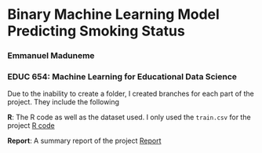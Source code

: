 # Binary Machine Learning Model Predicting Smoking Status
### Emmanuel Maduneme
### EDUC 654: Machine Learning for Educational Data Science

Due to the inability to create a folder, I created branches for each part of the project. They include the following


**R**: The R code as well as the dataset used. I only used the `train.csv` for the project [R code](https://www.kaggle.com/code/emmanuelmaduneme/emmanuel-maduneme-final-report)


**Report**: A summary report of the project  [Report](https://www.kaggle.com/code/emmanuelmaduneme/smoking-nlp)
